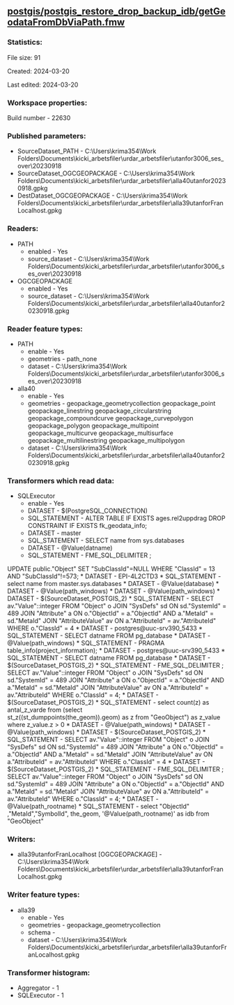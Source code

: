﻿## [postgis/postgis_restore_drop_backup_idb/getGeodataFromDbViaPath.fmw](https://github.com/kicki58/kix_working_dir/blob/master/postgis/postgis_restore_drop_backup_idb/getGeodataFromDbViaPath.fmw)

### Statistics:
File size: 91

Created: 2024-03-20

Last edited: 2024-03-20


### Workspace properties:
Build number    - 22630

### Published parameters:
*  SourceDataset_PATH    -   C:\Users\krima354\Work Folders\Documents\kicki_arbetsfiler\urdar_arbetsfiler\utanfor3006_ses_over\20230918
*  SourceDataset_OGCGEOPACKAGE    -   C:\Users\krima354\Work Folders\Documents\kicki_arbetsfiler\urdar_arbetsfiler\alla40utanfor20230918.gpkg
*  DestDataset_OGCGEOPACKAGE    -   C:\Users\krima354\Work Folders\Documents\kicki_arbetsfiler\urdar_arbetsfiler\alla39utanforFranLocalhost.gpkg

### Readers:
*  PATH
    * enabled    -  Yes
    * source_dataset    -   C:\Users\krima354\Work Folders\Documents\kicki_arbetsfiler\urdar_arbetsfiler\utanfor3006_ses_over\20230918
*  OGCGEOPACKAGE
    * enabled    -  Yes
    * source_dataset    -   C:\Users\krima354\Work Folders\Documents\kicki_arbetsfiler\urdar_arbetsfiler\alla40utanfor20230918.gpkg

### Reader feature types:
*  PATH
    * enable - Yes
    * geometries - path_none
    * dataset - C:\Users\krima354\Work Folders\Documents\kicki_arbetsfiler\urdar_arbetsfiler\utanfor3006_ses_over\20230918
*  alla40
    * enable - Yes
    * geometries - geopackage_geometrycollection geopackage_point geopackage_linestring geopackage_circularstring geopackage_compoundcurve geopackage_curvepolygon geopackage_polygon geopackage_multipoint geopackage_multicurve geopackage_multisurface geopackage_multilinestring geopackage_multipolygon
    * dataset - C:\Users\krima354\Work Folders\Documents\kicki_arbetsfiler\urdar_arbetsfiler\alla40utanfor20230918.gpkg

### Transformers which read data:
*  SQLExecutor
    * enable    -   Yes
    * DATASET    -   $(PostgreSQL_CONNECTION)
    * SQL_STATEMENT    -   ALTER TABLE IF EXISTS ages.rel2uppdrag DROP CONSTRAINT IF EXISTS fk_geodata_info;
    * DATASET    -   master
    * SQL_STATEMENT    -   SELECT name from sys.databases
    * DATASET    -   @Value(datname)
    * SQL_STATEMENT    -   FME_SQL_DELIMITER ;

UPDATE public."Object"
	SET "SubClassId"=NULL
	WHERE "ClassId" = 13  AND "SubClassId"!=573;
    * DATASET    -   EPI-4L2CTD3
    * SQL_STATEMENT    -   select name from master.sys.databases
    * DATASET    -   @Value(database)
    * DATASET    -   @Value(path_windows)
    * DATASET    -   @Value(path_windows)
    * DATASET    -   $(SourceDataset_POSTGIS_2)
    * SQL_STATEMENT    -   SELECT av."Value"::integer FROM "Object" o JOIN "SysDefs" sd ON sd."SystemId" = 489
    JOIN "Attribute" a ON o."ObjectId" = a."ObjectId" AND a."MetaId" = sd."MetaId"
    JOIN "AttributeValue" av ON a."AttributeId" = av."AttributeId" WHERE o."ClassId" = 4
    * DATASET    -   postgres@uuc-srv390_5433
    * SQL_STATEMENT    -   SELECT datname FROM pg_database
    * DATASET    -   @Value(path_windows)
    * SQL_STATEMENT    -   PRAGMA table_info(project_information); 
    * DATASET    -   postgres@uuc-srv390_5433
    * SQL_STATEMENT    -   SELECT datname FROM pg_database
    * DATASET    -   $(SourceDataset_POSTGIS_2)
    * SQL_STATEMENT    -   FME_SQL_DELIMITER ;
SELECT av."Value"::integer FROM "Object" o JOIN "SysDefs" sd ON sd."SystemId" = 489
    JOIN "Attribute" a ON o."ObjectId" = a."ObjectId" AND a."MetaId" = sd."MetaId"
    JOIN "AttributeValue" av ON a."AttributeId" = av."AttributeId" WHERE o."ClassId" = 4;
    * DATASET    -   $(SourceDataset_POSTGIS_2)
    * SQL_STATEMENT    -   select count(z) as antal_z_varde
from (select  
    st_z((st_dumppoints(the_geom)).geom) as z 
   from "GeoObject") as z_value
where z_value.z > 0
    * DATASET    -   @Value(path_windows)
    * DATASET    -   @Value(path_windows)
    * DATASET    -   $(SourceDataset_POSTGIS_2)
    * SQL_STATEMENT    -   SELECT av."Value"::integer FROM "Object" o JOIN "SysDefs" sd ON sd."SystemId" = 489
    JOIN "Attribute" a ON o."ObjectId" = a."ObjectId" AND a."MetaId" = sd."MetaId"
    JOIN "AttributeValue" av ON a."AttributeId" = av."AttributeId" WHERE o."ClassId" = 4
    * DATASET    -   $(SourceDataset_POSTGIS_2)
    * SQL_STATEMENT    -   FME_SQL_DELIMITER ;
SELECT av."Value"::integer FROM "Object" o JOIN "SysDefs" sd ON sd."SystemId" = 489
    JOIN "Attribute" a ON o."ObjectId" = a."ObjectId" AND a."MetaId" = sd."MetaId"
    JOIN "AttributeValue" av ON a."AttributeId" = av."AttributeId" WHERE o."ClassId" = 4;
    * DATASET    -   @Value(path_rootname)
    * SQL_STATEMENT    -   select "ObjectId" ,"MetaId","SymbolId", the_geom, '@Value(path_rootname)' as idb from "GeoObject"

### Writers:
*  alla39utanforFranLocalhost [OGCGEOPACKAGE]    -   C:\Users\krima354\Work Folders\Documents\kicki_arbetsfiler\urdar_arbetsfiler\alla39utanforFranLocalhost.gpkg

### Writer feature types:
*  alla39
    * enable - Yes
    * geometries - geopackage_geometrycollection
    * schema - 
    * dataset - C:\Users\krima354\Work Folders\Documents\kicki_arbetsfiler\urdar_arbetsfiler\alla39utanforFranLocalhost.gpkg

### Transformer histogram:
*  Aggregator    -   1
*  SQLExecutor    -   1

